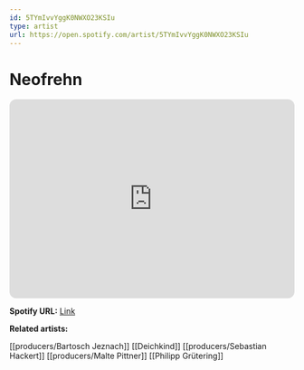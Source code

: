 ```yaml
---
id: 5TYmIvvYggK0NWXO23KSIu
type: artist
url: https://open.spotify.com/artist/5TYmIvvYggK0NWXO23KSIu
---
```

# Neofrehn

<iframe style="border-radius:12px" src="https://open.spotify.com/embed/artist/5TYmIvvYggK0NWXO23KSIu" width="100%" height="352" frameBorder="0" allowfullscreen="" allow="autoplay; clipboard-write; encrypted-media; fullscreen; picture-in-picture" loading="lazy"></iframe>

**Spotify URL:** [Link](https://open.spotify.com/artist/5TYmIvvYggK0NWXO23KSIu)

**Related artists:**

[[producers/Bartosch Jeznach]]
[[Deichkind]]
[[producers/Sebastian Hackert]]
[[producers/Malte Pittner]]
[[Philipp Grütering]]
